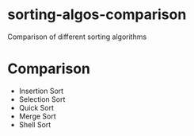 # sorting-algos-comparison
Comparison of different sorting algorithms

# Comparison
- Insertion Sort
- Selection Sort
- Quick Sort
- Merge Sort
- Shell Sort
